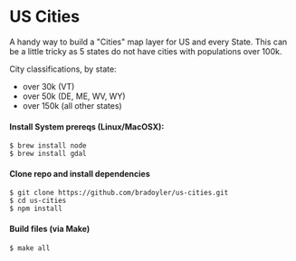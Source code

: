 # US Cities

A handy way to build a "Cities" map layer for US and every State. This can be a little tricky as 5 states do not have cities with populations over 100k.

City classifications, by state:
- over 30k (VT)
- over 50k (DE, ME, WV, WY)
- over 150k (all other states)

#### Install System prereqs (Linux/MacOSX):

```
$ brew install node
$ brew install gdal
```

#### Clone repo and install dependencies

```
$ git clone https://github.com/bradoyler/us-cities.git
$ cd us-cities
$ npm install
```

#### Build files (via Make)
```
$ make all
```
